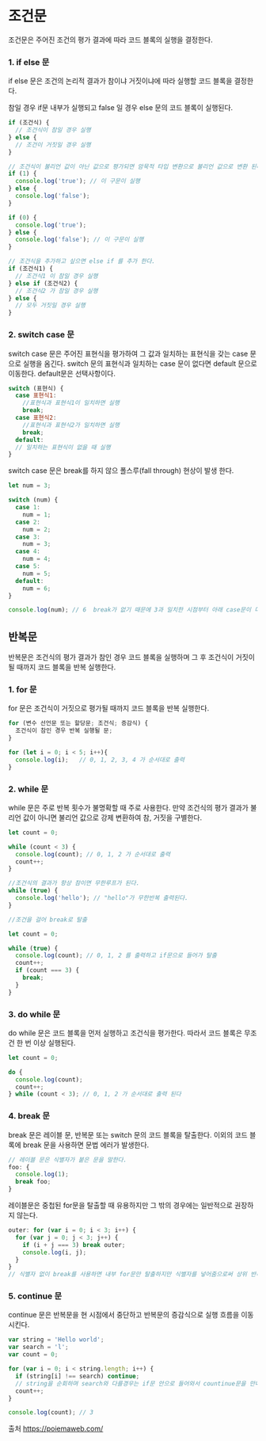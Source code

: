 # 조건문

조건문은 주어진 조건의 평가 결과에 따라 코드 블록의 실행을 결정한다.

### 1. if else 문

if else 문은 조건의 논리적 결과가 참이냐 거짓이냐에 따라 실행할 코드 블록을 결정한다.

참일 경우 if문 내부가 실행되고 false 일 경우 else 문의 코드 블록이 실행된다.

```javascript
if (조건식) {
  // 조건식이 참일 경우 실행
} else {
  // 조건이 거짓일 경우 실행
}

// 조건식이 불리언 값이 아닌 값으로 평가되면 암묵적 타입 변환으로 불리언 값으로 변환 된다
if (1) {
  console.log('true'); // 이 구문이 실행
} else {
  console.log('false');
}

if (0) {
  console.log('true');
} else {
  console.log('false'); // 이 구문이 실행
}

// 조건식을 추가하고 싶으면 else if 를 추가 한다.
if (조건식1) {
  // 조건식1 이 참일 경우 실행
} else if (조건식2) {
  // 조건식2 가 참일 경우 실행
} else {
  // 모두 거짓일 경우 실행
}
```

### 2. switch case 문

switch case 문은 주어진 표현식을 평가하여 그 값과 일치하는 표현식을 갖는 case 문으로 실행을 옴긴다. switch 문의 표현식과 일치하는 case 문이 없다면 default 문으로 이동한다. default문은 선택사항이다.

```javascript
switch (표현식) {
  case 표현식1:
    //표현식과 표현식1이 일치하면 실행
    break;
  case 표현식2:
    //표현식과 표현식2가 일치하면 실행
    break;
  default:
  // 일치하는 표현식이 없을 때 실행
}
```

switch case 문은 break를 하지 않으 폴스루(fall through) 현상이 발생 한다.

```javascript
let num = 3;

switch (num) {
  case 1:
    num = 1;
  case 2:
    num = 2;
  case 3:
    num = 3;
  case 4:
    num = 4;
  case 5:
    num = 5;
  default:
    num = 6;
}

console.log(num); // 6  break가 없기 때문에 3과 일치한 시점부터 아래 case문이 다실행되고 default문까지 실행한다.
```

## 반복문

반복문은 조건식의 평가 결과가 참인 경우 코드 블록을 실행하며 그 후 조건식이 거짓이 될 때까지 코드 블록을 반복 실행한다.

### 1. for 문

for 문은 조건식이 거짓으로 평가될 때까지 코드 블록을 반복 실행한다.

```javascript
for (변수 선언문 또는 할당문; 조건식; 증감식) {
  조건식이 참인 경우 반복 실행될 문;
}

for (let i = 0; i < 5; i++){
  console.log(i);   // 0, 1, 2, 3, 4 가 순서대로 출력
}
```

### 2. while 문

while 문은 주로 반복 횟수가 불명확할 때 주로 사용한다. 만약 조건식의 평가 결과가 불리언 값이 아니면 불리언 값으로 강제 변환하여 참, 거짓을 구별한다.

```javascript
let count = 0;

while (count < 3) {
  console.log(count); // 0, 1, 2 가 순서대로 출력
  count++;
}

//조건식의 결과가 항상 참이면 무한루프가 된다.
while (true) {
  console.log('hello'); // "hello"가 무한반복 출력된다.
}

//조건을 걸어 break로 탈출

let count = 0;

while (true) {
  console.log(count); // 0, 1, 2 를 출력하고 if문으로 들어가 탈출
  count++;
  if (count === 3) {
    break;
  }
}
```

### 3. do while 문

do while 문은 코드 블록을 먼저 실행하고 조건식을 평가한다. 따라서 코드 블록은 무조건 한 번 이상 실행된다.

```javascript
let count = 0;

do {
  console.log(count);
  count++;
} while (count < 3); // 0, 1, 2 가 순서대로 출력 된다
```

### 4. break 문

break 문은 레이블 문, 반복문 또는 switch 문의 코드 블록을 탈출한다. 이외의 코드 블록에 break 문을 사용하면 문법 에러가 발생한다.

```javascript
// 레이블 문은 식별자가 붙은 문을 말한다.
foo: {
  console.log(1);
  break foo;
}
```

레이블문은 중첩된 for문을 탈출할 때 유용하지만 그 밖의 경우에는 일반적으로 권장하지 않는다.

```javascript
outer: for (var i = 0; i < 3; i++) {
  for (var j = 0; j < 3; j++) {
    if (i + j === 3) break outer;
    console.log(i, j);
  }
}
// 식별자 없이 break를 사용하면 내부 for문만 탈출하지만 식별자를 넣어줌으로써 상위 반복문을 빠져 나간다.
```

### 5. continue 문

continue 문은 반복문을 현 시점에서 중단하고 반복문의 증감식으로 실행 흐름을 이동시킨다.

```javascript
var string = 'Hello world';
var search = 'l';
var count = 0;

for (var i = 0; i < string.length; i++) {
  if (string[i] !== search) continue;
  // string을 순회하며 search와 다를경우는 if문 안으로 들어와서 countinue문을 만나 증감식으로 이동
  count++;
}

console.log(count); // 3
```

출처 https://poiemaweb.com/
